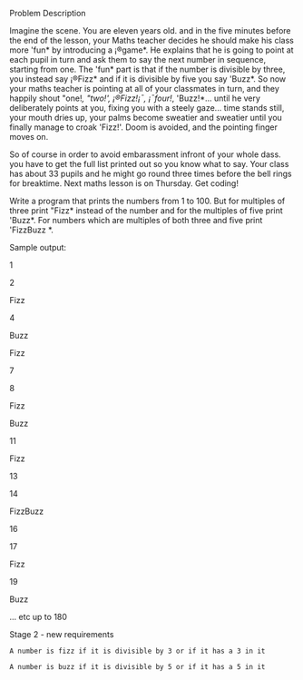 Problem Description

Imagine the scene. You are eleven years old. and in the five minutes before the end of the lesson, your Maths teacher decides
he should make his class more 'fun* by introducing a ¡®game*. He explains that he is going to point at each pupil in turn and
ask them to say the next number in sequence, starting from one. The 'fun* part is that if the number is divisible by three, you
instead say ¡®Fizz* and if it is divisible by five you say 'Buzz*. So now your maths teacher is pointing at all of your classmates in
turn, and they happily shout "one!*, "two!', ¡®Fizz!¡¯, ¡¯four!*, 'Buzz!*... until he very deliberately points at you, fixing you with a
steely gaze... time stands still, your mouth dries up, your palms become sweatier and sweatier until you finally manage to
croak 'Fizz!'. Doom is avoided, and the pointing finger moves on.

So of course in order to avoid embarassment infront of your whole dass. you have to get the full list printed out so you know
what to say. Your class has about 33 pupils and he might go round three times before the bell rings for breaktime. Next
maths lesson is on Thursday. Get coding!

Write a program that prints the numbers from 1 to 100. But for multiples of three print "Fizz* instead of the number and for
the multiples of five print 'Buzz*. For numbers which are multiples of both three and five print 'FizzBuzz *.

Sample output:

1

2

Fizz

4

Buzz

Fizz

7

8

Fizz

Buzz

11

Fizz

13

14

FizzBuzz

16

17

Fizz

19

Buzz

... etc up to 180

Stage 2 - new requirements

	A number is fizz if it is divisible by 3 or if it has a 3 in it

	A number is buzz if it is divisible by 5 or if it has a 5 in it
